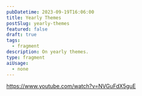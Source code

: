 ```yaml
---
pubDatetime: 2023-09-19T16:06:00
title: Yearly Themes
postSlug: yearly-themes
featured: false
draft: true
tags:
  - fragment
description: On yearly themes.
type: fragment
aiUsage:
  - none
---
```


https://www.youtube.com/watch?v=NVGuFdX5guE
